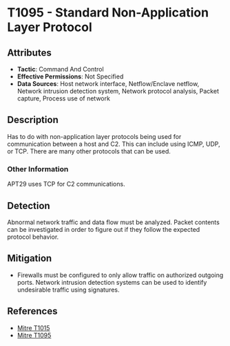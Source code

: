 # T1095 - Standard Non-Application Layer Protocol

## Attributes

- **Tactic**: Command And Control
- **Effective Permissions**: Not Specified
- **Data Sources**: Host network interface, Netflow/Enclave netflow, Network intrusion detection system, Network protocol analysis, Packet capture, Process use of network

## Description

Has to do with non-application layer protocols being used for communication between a host and C2. This can include using ICMP, UDP, or TCP. There are many other protocols that can be used.

### Other Information

APT29 uses TCP for C2 communications.

## Detection

Abnormal network traffic and data flow must be analyzed. Packet contents can be investigated in order to figure out if they follow the expected protocol behavior.

## Mitigation

- Firewalls must be configured to only allow traffic on authorized outgoing ports. Network intrusion detection systems can be used to identify undesirable traffic using signatures.

## References

- [Mitre T1015](https://attack.mitre.org/techniques/T1015/)
- [Mitre T1095](https://attack.mitre.org/techniques/T1095/)
